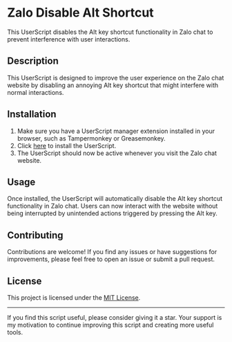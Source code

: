 # Zalo Disable Alt Shortcut

This UserScript disables the Alt key shortcut functionality in Zalo chat to
prevent interference with user interactions.

## Description

This UserScript is designed to improve the user experience on the Zalo
chat website by disabling an annoying Alt key shortcut that might
interfere with normal interactions.

## Installation

1. Make sure you have a UserScript manager extension installed in your browser,
   such as Tampermonkey or Greasemonkey.
2. Click [here](https://github.com/tnowad/zalo-disable-alt-shortcut/raw/master/zalo-disable-alt-shortcut.user.js) to install the UserScript.
3. The UserScript should now be active whenever you visit the Zalo chat website.

## Usage

Once installed, the UserScript will automatically disable the Alt key shortcut
functionality in Zalo chat. Users can now interact with the website without
being interrupted by unintended actions triggered by pressing the Alt key.

## Contributing

Contributions are welcome! If you find any issues or have suggestions for
improvements, please feel free to open an issue or submit a pull request.

## License

This project is licensed under the [MIT License](LICENSE).

---

If you find this script useful, please consider giving it a star. Your support
is my motivation to continue improving this script and creating more useful tools.
